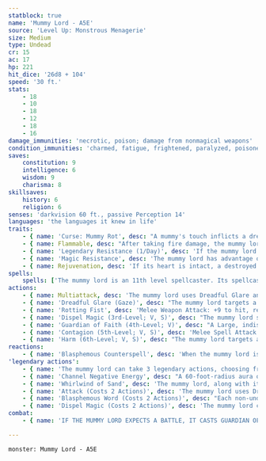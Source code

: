 ```yaml
---
statblock: true
name: 'Mummy Lord - A5E'
source: 'Level Up: Monstrous Menagerie'
size: Medium
type: Undead
cr: 15
ac: 17
hp: 221
hit_dice: '26d8 + 104'
speed: '30 ft.'
stats:
    - 18
    - 10
    - 18
    - 12
    - 18
    - 16
damage_immunities: 'necrotic, poison; damage from nonmagical weapons'
condition_immunities: 'charmed, fatigue, frightened, paralyzed, poisoned'
saves:
    constitution: 9
    intelligence: 6
    wisdom: 9
    charisma: 8
skillsaves:
    history: 6
    religion: 6
senses: 'darkvision 60 ft., passive Perception 14'
languages: 'the languages it knew in life'
traits:
    - { name: 'Curse: Mummy Rot', desc: "A mummy's touch inflicts a dreadful curse called mummy rot. A cursed creature can't regain hit points, and its hit point maximum decreases by an amount equal to the creature's total number of Hit Dice for every 24 hours that elapse. If this curse reduces the target's hit point maximum to 0, the target dies and crumbles to dust. Remove curse and similar magic ends the curse." }
    - { name: Flammable, desc: "After taking fire damage, the mummy lord catches fire and takes 11 (2d10) ongoing fire damage if it isn't already suffering ongoing fire damage. A creature can use an action or legendary action to extinguish this fire." }
    - { name: 'Legendary Resistance (1/Day)', desc: 'If the mummy lord fails a saving throw while wearing its scarab amulet, it can choose to succeed instead. When it does so, the scarab amulet shatters. The mummy lord can create a new amulet when it finishes a long rest.' }
    - { name: 'Magic Resistance', desc: 'The mummy lord has advantage on saving throws against spells and magical effects.' }
    - { name: Rejuvenation, desc: 'If its heart is intact, a destroyed mummy lord gains a new body in 1d4 days, regaining all its hit points. The new body forms within 10 feet of the heart.' }
spells:
    spells: ['The mummy lord is an 11th level spellcaster. Its spellcasting ability is Wisdom (spell save DC 17, +9 to hit with spell attacks). The mummy lord has the following cleric spells prepared, which it can cast without material components:', 'Cantrips (at will): guidance, thaumaturgy', '1st-level (4 slots): create or destroy water, detect magic', '2nd-level (3 slots): augury, gentle repose', '3rd-level (3 slots): animate dead, dispel magic', '4th-level (3 slots): divination, guardian of faith', '5th-level (2 slots): contagion', '6th-level (1 slot): harm']
actions:
    - { name: Multiattack, desc: 'The mummy lord uses Dreadful Glare and then attacks with its rotting fist.' }
    - { name: 'Dreadful Glare (Gaze)', desc: "The mummy lord targets a creature within 60 feet. The target makes a DC 16 Wisdom saving throw. On a failure, it is magically frightened until the end of the mummy lord's next turn. If the target fails the save by 5 or more, it is paralyzed for the same duration. A target that succeeds on the saving throw is immune to the Dreadful Glare of mummies and mummy lords for 24 hours." }
    - { name: 'Rotting Fist', desc: 'Melee Weapon Attack: +9 to hit, reach 5 ft., one target. Hit: 14 (3d6 + 4) bludgeoning damage plus 21 (6d6) necrotic damage. If the target is a creature, it makes a DC 17 Constitution saving throw. On a failure, it is cursed with Mummy Rot.' }
    - { name: 'Dispel Magic (3rd-Level; V, S)', desc: "The mummy lord scours the magic from one creature, object, or magical effect it can see within 120 feet. A spell ends if it was cast with a 3rd-level or lower spell slot. For spells using a 4th-level or higher spell slot, the mummy lord makes a Wisdom ability check (DC 10 + the spell's level) for each one, ending the effect on a success." }
    - { name: 'Guardian of Faith (4th-Level; V)', desc: "A Large, indistinct spectral guardian appears within an unoccupied space within 30 feet and remains for 8 hours. Creatures of the mummy lord's choice that move to a space within 10 feet of the guardian for the first time on a turn make a DC 17 Dexterity saving throw, taking 20 radiant or necrotic damage (mummy lord's choice) on a failed save or half damage on a success. The spell ends when the guardian has dealt 60 total damage." }
    - { name: 'Contagion (5th-Level; V, S)', desc: 'Melee Spell Attack: +9 to hit, reach 5 ft., one creature. Hit: The target contracts a flesh-rotting disease. It has disadvantage on Charisma ability checks and becomes vulnerable to all damage. The target makes a DC 17 Constitution saving throw at the end of each of its turns. After 3 failures, the target stops making saving throws and the disease lasts for 7 days. After 3 successes, the effect ends.' }
    - { name: 'Harm (6th-Level; V, S)', desc: "The mummy lord targets a creature within 60 feet. The target makes a DC 17 Constitution saving throw. On a failure, the creature is diseased, taking 49 (14d6) necrotic damage. Its hit point maximum is reduced by the same amount for 1 hour or until the effect is removed with a spell that removes diseases. On a successful save, the creature takes half the damage. The spell's damage can't reduce a target to less than 1 hit point." }
reactions:
    - { name: 'Blasphemous Counterspell', desc: 'When the mummy lord is targeted by a spell using a 4th-level or lower spell slot, the attacker makes a DC 16 Constitution saving throw. On a failure, the spell is wasted, and the caster takes 3 (1d6) necrotic damage per level of the spell slot.' }
'legendary actions':
    - { name: 'The mummy lord can take 3 legendary actions, choosing from the options below', desc: "Only one legendary action can be used at a time and only at the end of another creature's turn. It regains spent legendary actions at the start of its turn." }
    - { name: 'Channel Negative Energy', desc: "A 60-foot-radius aura of magical negative energy surrounds the mummy lord until the end of its next turn, spreading around corners. Creatures in the aura can't regain hit points." }
    - { name: 'Whirlwind of Sand', desc: 'The mummy lord, along with its equipment, magically transforms into a whirlwind of sand and moves up to 60 feet without provoking opportunity attacks, and then reverts to its normal form.' }
    - { name: 'Attack (Costs 2 Actions)', desc: 'The mummy lord uses Dreadful Glare or attacks with its rotting fist.' }
    - { name: 'Blasphemous Word (Costs 2 Actions)', desc: "Each non-undead creature within 10 feet of the mummy lord that can hear its magical imprecation makes a DC 16 Constitution saving throw. On a failure, a creature is stunned until the end of the mummy lord's next turn." }
    - { name: 'Dispel Magic (Costs 2 Actions)', desc: 'The mummy lord casts dispel magic.' }
combat:
    - { name: 'IF THE MUMMY LORD EXPECTS A BATTLE, IT CASTS GUARDIAN OF FAITH', desc: 'IT BEGINS COMBAT WITH CONTAGION, AND THEN TARGETS THE CONTAGION VICTIM WITH HARM. OTHERWISE IT USES ITS MULTIATTACK. WITH ITS LEGENDARY ACTIONS, THE MUMMY EITHER USES WHIRLWIND OF SAND (TO GET CLOSE TO FOES) OR CHANNEL NEGATIVE ENERGY, AND THEN USES EITHER BLASPHEMOUS WORD (IF NEAR MULTIPLE NON-STUNNED ENEMIES) OR ATTACK (TARGETING STUNNED OR PARALYZED FOES WITH ITS ROTTING FISTS).' }

---
```

```statblock
monster: Mummy Lord - A5E
```
